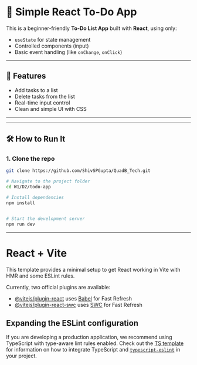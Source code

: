 # 📝 Simple React To-Do App

This is a beginner-friendly **To-Do List App** built with **React**, using only:

- `useState` for state management
- Controlled components (input)
- Basic event handling (like `onChange`, `onClick`)

---

## 🚀 Features

- Add tasks to a list
- Delete tasks from the list
- Real-time input control
- Clean and simple UI with CSS

---



---

## 🛠️ How to Run It

### 1. Clone the repo
```bash
git clone https://github.com/ShivSPGupta/QuadB_Tech.git

# Navigate to the project folder
cd W1/D2/todo-app

# Install dependencies
npm install


# Start the development server
npm run dev

```
---

# React + Vite

This template provides a minimal setup to get React working in Vite with HMR and some ESLint rules.

Currently, two official plugins are available:

- [@vitejs/plugin-react](https://github.com/vitejs/vite-plugin-react/blob/main/packages/plugin-react) uses [Babel](https://babeljs.io/) for Fast Refresh
- [@vitejs/plugin-react-swc](https://github.com/vitejs/vite-plugin-react/blob/main/packages/plugin-react-swc) uses [SWC](https://swc.rs/) for Fast Refresh

## Expanding the ESLint configuration

If you are developing a production application, we recommend using TypeScript with type-aware lint rules enabled. Check out the [TS template](https://github.com/vitejs/vite/tree/main/packages/create-vite/template-react-ts) for information on how to integrate TypeScript and [`typescript-eslint`](https://typescript-eslint.io) in your project.
